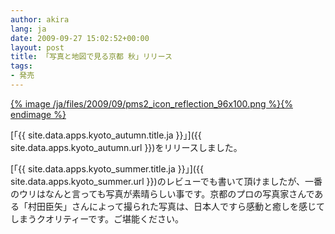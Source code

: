 ```yaml
---
author: akira
lang: ja
date: 2009-09-27 15:02:52+00:00
layout: post
title: 「写真と地図で見る京都 秋」リリース
tags:
- 発売
---
```


<a href="{{ site.data.apps.kyoto_autumn.url }}">{% image /ja/files/2009/09/pms2_icon_reflection_96x100.png %}{% endimage %}</a>

[「{{ site.data.apps.kyoto_autumn.title.ja }}」]({{ site.data.apps.kyoto_autumn.url }})をリリースしました。

[「{{ site.data.apps.kyoto_summer.title.ja }}」]({{ site.data.apps.kyoto_summer.url }})のレビューでも書いて頂けましたが、一番のウリはなんと言っても写真が素晴らしい事です。京都のプロの写真家さんである「村田臣矢」さんによって撮られた写真は、日本人ですら感動と癒しを感じてしまうクオリティーです。ご堪能ください。


